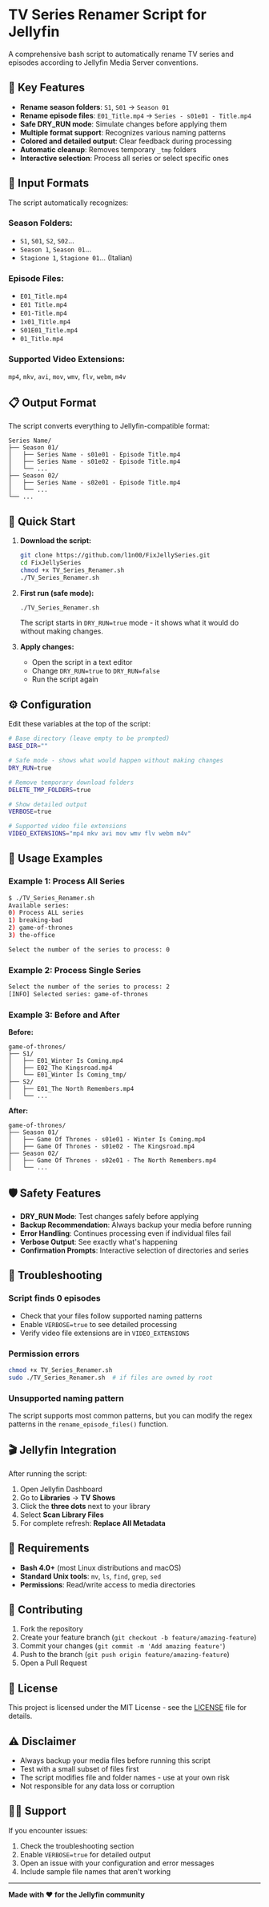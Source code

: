 # TV Series Renamer Script for Jellyfin

A comprehensive bash script to automatically rename TV series and episodes according to Jellyfin Media Server conventions.

## 🎯 Key Features

- **Rename season folders**: `S1`, `S01` → `Season 01`
- **Rename episode files**: `E01_Title.mp4` → `Series - s01e01 - Title.mp4`
- **Safe DRY_RUN mode**: Simulate changes before applying them
- **Multiple format support**: Recognizes various naming patterns
- **Colored and detailed output**: Clear feedback during processing
- **Automatic cleanup**: Removes temporary `_tmp` folders
- **Interactive selection**: Process all series or select specific ones

## 📁 Input Formats

The script automatically recognizes:

### Season Folders:
- `S1`, `S01`, `S2`, `S02`...
- `Season 1`, `Season 01`...
- `Stagione 1`, `Stagione 01`... (Italian)

### Episode Files:
- `E01_Title.mp4`
- `E01 Title.mp4`
- `E01-Title.mp4`
- `1x01_Title.mp4`
- `S01E01_Title.mp4`
- `01_Title.mp4`

### Supported Video Extensions:
`mp4`, `mkv`, `avi`, `mov`, `wmv`, `flv`, `webm`, `m4v`

## 📋 Output Format

The script converts everything to Jellyfin-compatible format:

```
Series Name/
├── Season 01/
│   ├── Series Name - s01e01 - Episode Title.mp4
│   ├── Series Name - s01e02 - Episode Title.mp4
│   └── ...
├── Season 02/
│   ├── Series Name - s02e01 - Episode Title.mp4
│   └── ...
└── ...
```

## 🚀 Quick Start

1. **Download the script:**
   ```bash
   git clone https://github.com/l1n00/FixJellySeries.git
   cd FixJellySeries
   chmod +x TV_Series_Renamer.sh
   ./TV_Series_Renamer.sh
   ```

2. **First run (safe mode):**
   ```bash
   ./TV_Series_Renamer.sh
   ```
   The script starts in `DRY_RUN=true` mode - it shows what it would do without making changes.

3. **Apply changes:**
   - Open the script in a text editor
   - Change `DRY_RUN=true` to `DRY_RUN=false`
   - Run the script again

## ⚙️ Configuration

Edit these variables at the top of the script:

```bash
# Base directory (leave empty to be prompted)
BASE_DIR=""

# Safe mode - shows what would happen without making changes
DRY_RUN=true

# Remove temporary download folders
DELETE_TMP_FOLDERS=true

# Show detailed output
VERBOSE=true

# Supported video file extensions
VIDEO_EXTENSIONS="mp4 mkv avi mov wmv flv webm m4v"
```

## 📖 Usage Examples

### Example 1: Process All Series
```bash
$ ./TV_Series_Renamer.sh
Available series:
0) Process ALL series
1) breaking-bad
2) game-of-thrones
3) the-office

Select the number of the series to process: 0
```

### Example 2: Process Single Series
```bash
Select the number of the series to process: 2
[INFO] Selected series: game-of-thrones
```

### Example 3: Before and After
**Before:**
```
game-of-thrones/
├── S1/
│   ├── E01_Winter Is Coming.mp4
│   ├── E02_The Kingsroad.mp4
│   └── E01_Winter Is Coming_tmp/
├── S2/
│   ├── E01_The North Remembers.mp4
│   └── ...
```

**After:**
```
game-of-thrones/
├── Season 01/
│   ├── Game Of Thrones - s01e01 - Winter Is Coming.mp4
│   ├── Game Of Thrones - s01e02 - The Kingsroad.mp4
├── Season 02/
│   ├── Game Of Thrones - s02e01 - The North Remembers.mp4
│   └── ...
```

## 🛡️ Safety Features

- **DRY_RUN Mode**: Test changes safely before applying
- **Backup Recommendation**: Always backup your media before running
- **Error Handling**: Continues processing even if individual files fail
- **Verbose Output**: See exactly what's happening
- **Confirmation Prompts**: Interactive selection of directories and series

## 🔧 Troubleshooting

### Script finds 0 episodes
- Check that your files follow supported naming patterns
- Enable `VERBOSE=true` to see detailed processing
- Verify video file extensions are in `VIDEO_EXTENSIONS`

### Permission errors
```bash
chmod +x TV_Series_Renamer.sh
sudo ./TV_Series_Renamer.sh  # if files are owned by root
```

### Unsupported naming pattern
The script supports most common patterns, but you can modify the regex patterns in the `rename_episode_files()` function.

## 🎬 Jellyfin Integration

After running the script:

1. Open Jellyfin Dashboard
2. Go to **Libraries** → **TV Shows**
3. Click the **three dots** next to your library
4. Select **Scan Library Files**
5. For complete refresh: **Replace All Metadata**

## 📝 Requirements

- **Bash 4.0+** (most Linux distributions and macOS)
- **Standard Unix tools**: `mv`, `ls`, `find`, `grep`, `sed`
- **Permissions**: Read/write access to media directories

## 🤝 Contributing

1. Fork the repository
2. Create your feature branch (`git checkout -b feature/amazing-feature`)
3. Commit your changes (`git commit -m 'Add amazing feature'`)
4. Push to the branch (`git push origin feature/amazing-feature`)
5. Open a Pull Request

## 📄 License

This project is licensed under the MIT License - see the [LICENSE](LICENSE) file for details.

## ⚠️ Disclaimer

- Always backup your media files before running this script
- Test with a small subset of files first
- The script modifies file and folder names - use at your own risk
- Not responsible for any data loss or corruption

## 🙋‍♂️ Support

If you encounter issues:

1. Check the troubleshooting section
2. Enable `VERBOSE=true` for detailed output
3. Open an issue with your configuration and error messages
4. Include sample file names that aren't working

---

**Made with ❤️ for the Jellyfin community**